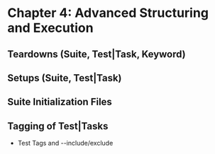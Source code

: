 # Chapter 4: Advanced Structuring and Execution


## Teardowns (Suite, Test|Task, Keyword)

## Setups (Suite, Test|Task)

## Suite Initialization Files

## Tagging of Test|Tasks
- Test Tags and --include/exclude
